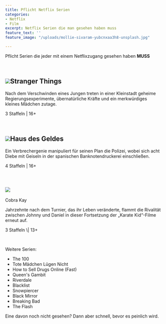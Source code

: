 ```yaml
---
title: Pflicht Netflix Serien
categories:
- Netflix
- Film
excerpt: Netflix Serien die man gesehen haben muss
feature_text: ''
feature_image: "/uploads/mollie-sivaram-yubcnxaa3h8-unsplash.jpg"

---
```

Pflicht Serien die jeder mit einem Netflixzugang gesehen haben **MUSS**

&nbsp;

## ![](https://www.clementoni.com/media/prod/nl/39542/stranger-things-1-1000-stukjes-stranger-things_neMWBjN.jpg)Stranger Things

Nach dem Verschwinden eines Jungen treten in einer Kleinstadt geheime Regierungsexperimente, übernatürliche Kräfte und ein merkwürdiges kleines Mädchen zutage.

3 Staffeln | 16+

&nbsp;

## ![](https://www.werstreamt.es/assets/Media/Posters/_resampled/ScaleWidthWyIxMjgwIl0/Haus-des-Geldes.jpg)Haus des Geldes

Ein Verbrechergenie manipuliert für seinen Plan die Polizei, wobei sich acht Diebe mit Geiseln in der spanischen Banknotendruckerei einschließen.

4 Staffeln | 16+

&nbsp;

## ![](https://occ-0-114-116.1.nflxso.net/dnm/api/v6/X194eJsgWBDE2aQbaNdmCXGUP-Y/AAAABU0N7ngptbwigGTeJpdk5Y8Ci7TWwtSCdm_NxHCQMTl8kzqHCHpC04yH5uV1xRAY76lv3IMTi8AFwfi19-EpwcDH1Dp9KE-cEMWDmMeuB0u96BYR-58uRkeTYx41ww.jpg)  
Cobra Kay

Jahrzehnte nach dem Turnier, das ihr Leben veränderte, flammt die Rivalität zwischen Johnny und Daniel in dieser Fortsetzung der „Karate Kid“-Filme erneut auf.

3 Staffeln \\| 13+

&nbsp;

Weitere Serien:

* The 100
* Tote Mädchen Lügen Nicht
* How to Sell Drugs Online (Fast)
* Queen's Gambit
* Riverdale
* Blacklist
* Snowpiercer
* Black Mirror
* Breaking Bad
* The Flash

Eine davon noch nicht gesehen? Dann aber schnell, bevor es peinlich wird.